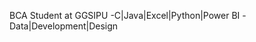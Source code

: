 BCA Student at GGSIPU 
-C|Java|Excel|Python|Power BI
-Data|Development|Design


<!---
Swati1113/Swati1113 is a ✨ special ✨ repository because its `README.md` (this file) appears on your GitHub profile.
You can click the Preview link to take a look at your changes.
--->
